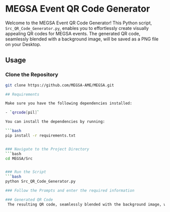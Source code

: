 # MEGSA Event QR Code Generator

Welcome to the MEGSA Event QR Code Generator! This Python script, `Src_QR_Code_Generator.py`, enables you to effortlessly create visually appealing QR codes for MEGSA events. The generated QR code, seamlessly blended with a background image, will be saved as a PNG file on your Desktop.

## Usage

### Clone the Repository

```bash
git clone https://github.com/MEGSA-AME/MEGSA.git

## Requirements

Make sure you have the following dependencies installed:

- `qrcode[pil]`

You can install the dependencies by running:

```bash
pip install -r requirements.txt


### Navigate to the Project Directory
```bash
cd MEGSA/Src


### Run the Script
```bash
python Src_QR_Code_Generator.py

### Follow the Prompts and enter the required information

### Generated QR Code
 The resulting QR code, seamlessly blended with the background image, will be saved to your Desktop.